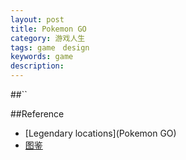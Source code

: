```yaml
---
layout: post
title: Pokemon GO
category: 游戏人生
tags: game　design
keywords: game
description: 
---
```


##``

##Reference

* [Legendary locations](Pokemon GO)
* [图鉴](http://www.yxdown.com/gl/298881_149.html)